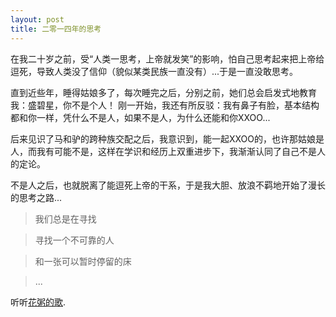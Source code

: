 ```yaml
---
layout: post
title: 二零一四年的思考
---
```


  在我二十岁之前，受“人类一思考，上帝就发笑”的影响，怕自己思考起来把上帝给逗死，导致人类没了信仰（貌似某类民族一直没有）...于是一直没敢思考。

<!--more-->

  直到近些年，睡得姑娘多了，每次睡完之后，分别之前，她们总会启发式地教育我：盛碧星，你不是个人！
刚一开始，我还有所反驳：我有鼻子有脸，基本结构都和你一样，凭什么不是人，如果不是人，为什么还能和你XXOO...

后来见识了马和驴的跨种族交配之后，我意识到，能一起XXOO的，也许那姑娘是人，而我有可能不是，这样在学识和经历上双重进步下，我渐渐认同了自己不是人的定论。

不是人之后，也就脱离了能逗死上帝的干系，于是我大胆、放浪不羁地开始了漫长的思考之路...


  > 我们总是在寻找

  > 寻找一个不可靠的人

  > 和一张可以暂时停留的床

  > ...


听听[花粥的歌](http://site.douban.com/huazhou/).